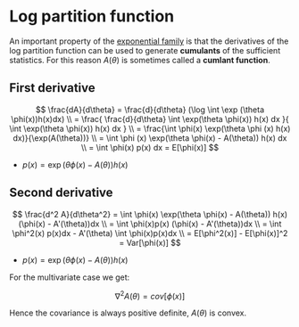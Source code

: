 # Log partition function

An important property of the [exponential family](exponential_family.md) is that the derivatives of the log partition function can be used to generate **cumulants** of the sufficient statistics. For this reason $A(\theta)$ is sometimes called a **cumlant function**.

## First derivative

$$
\frac{dA}{d\theta} = \frac{d}{d\theta} (\log \int \exp (\theta \phi(x))h(x)dx) \\ 
= \frac{ \frac{d}{d\theta} \int \exp(\theta \phi(x)) h(x) dx }{ \int \exp(\theta \phi(x)) h(x) dx } \\ 
= \frac{\int \phi(x) \exp(\theta \phi (x) h(x) dx)}{\exp(A(\theta))} \\
= \int \phi (x) \exp(\theta \phi(x) - A(\theta)) h(x) dx \\
= \int \phi(x) p(x) dx = E[\phi(x)]
$$

* $p(x) = \exp(\theta \phi(x) - A(\theta))h(x)$

## Second derivative

$$
\frac{d^2 A}{d\theta^2} = \int \phi(x) \exp(\theta \phi(x) - A(\theta)) h(x)(\phi(x) - A'(\theta))dx \\
= \int \phi(x)p(x) (\phi(x) - A'(\theta))dx  \\
= \int \phi^2(x) p(x)dx - A'(\theta) \int \phi(x)p(x)dx \\
= E[\phi^2(x)] - E[\phi(x)]^2 = Var[\phi(x)]
$$

* $p(x) = \exp(\theta \phi(x) - A(\theta))h(x)$


For the multivariate case we get:

$$\nabla^2 A(\theta) = cov[\phi(x)]$$

Hence the covariance is always positive definite, $A(\theta)$ is convex. 